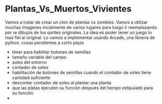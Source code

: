 # Plantas_Vs_Muertos_Vivientes
Vamos a tratar de crear un clon de plantas vs zombies. Vamos a utilizar muchas imagenes incialmente de varios lugares para luego ir reemplazando por re dibujos de los sprites originales. La idea es poder tener un juego lo mas fiel al original. 
Lo vamos a implementar usando Arcade, una libreria de python. 
cosas pendientes a corto plazo
* timer para habilitar botones de semillas
* tamaño variable del campo
* soles del entorno
* contador de soles
* habilitación de botones de semillas cuando el contador de soles tiene cantidad suficiente
* descontar contador de soles al plantar una planta
* que las platas ejecuten su función después del tiempo estipulado para su función
* 
